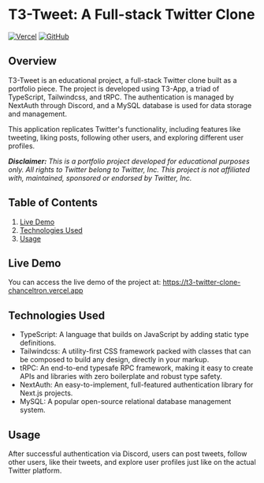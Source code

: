 # T3-Tweet: A Full-stack Twitter Clone

[![Vercel](https://therealsujitk-vercel-badge.vercel.app/?app=t3-twitter-clone-chanceltron)](https://t3-twitter-clone-chanceltron.vercel.app)
[![GitHub](https://img.shields.io/badge/GitHub-Repository-purple)](https://github.com/chanceltron/t3-twitter-clone)


## Overview

T3-Tweet is an educational project, a full-stack Twitter clone built as a portfolio piece. The project is developed using T3-App, a triad of TypeScript, Tailwindcss, and tRPC. The authentication is managed by NextAuth through Discord, and a MySQL database is used for data storage and management. 

This application replicates Twitter's functionality, including features like tweeting, liking posts, following other users, and exploring different user profiles. 

_**Disclaimer:** This is a portfolio project developed for educational purposes only. All rights to Twitter belong to Twitter, Inc. This project is not affiliated with, maintained, sponsored or endorsed by Twitter, Inc._

## Table of Contents

1. [Live Demo](#live-demo)
2. [Technologies Used](#technologies-used)
3. [Usage](#usage)

## Live Demo

You can access the live demo of the project at: https://t3-twitter-clone-chanceltron.vercel.app

## Technologies Used

- TypeScript: A language that builds on JavaScript by adding static type definitions.
- Tailwindcss: A utility-first CSS framework packed with classes that can be composed to build any design, directly in your markup.
- tRPC: An end-to-end typesafe RPC framework, making it easy to create APIs and libraries with zero boilerplate and robust type safety.
- NextAuth: An easy-to-implement, full-featured authentication library for Next.js projects.
- MySQL: A popular open-source relational database management system.

## Usage
After successful authentication via Discord, users can post tweets, follow other users, like their tweets, and explore user profiles just like on the actual Twitter platform.
